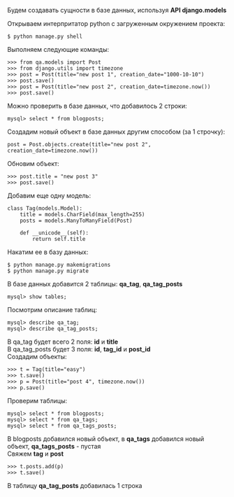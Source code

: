 ﻿Будем создавать сущности в базе данных, используя **API django.models**

Открываем интерпритатор python с загруженным окружением проекта:
```
$ python manage.py shell
```
Выполняем следующие команды:
```
>>> from qa.models import Post
>>> from django.utils import timezone
>>> post = Post(title="new post 1", creation_date="1000-10-10")
>>> post.save()
>>> post = Post(title="new post 2", creation_date=timezone.now())
>>> post.save()
```
Можно проверить в базе данных, что добавилось 2 строки:
```
mysql> select * from blogposts;
```
Создадим новый объект в базе данных другим способом (за 1 строчку):
```
post = Post.objects.create(title="new post 2", creation_date=timezone.now())
```
Обновим объект:
```
>>> post.title = "new post 3"
>>> post.save()
```
Добавим еще одну модель:
```
class Tag(models.Model):
    title = models.CharField(max_length=255)
    posts = models.ManyToManyField(Post)

    def __unicode__(self):
        return self.title
```
Накатим ее в базу данных:
```
$ python manage.py makemigrations
$ python manage.py migrate
```
В базе данных добавится 2 таблицы: **qa_tag**, **qa_tag_posts**
```
mysql> show tables;
```
Посмотрим описание таблиц:
```
mysql> describe qa_tag;
mysql> describe qa_tag_posts;
```
В qa_tag будет всего 2 поля: **id** и **title**\
В qa_tag_posts будет 3 поля: **id**, **tag_id** и **post_id**\
Создадим объекты:
```
>>> t = Tag(title="easy")
>>> t.save()
>>> p = Post(title="post 4", timezone.now())
>>> p.save()
```
Проверим таблицы:
```
mysql> select * from blogposts;
mysql> select * from qa_tags;
mysql> select * from qa_tags_posts;
```
В blogposts добавился новый объект, в **qa_tags** добавился новый объект, **qa_tags_posts** - пустая\
Свяжем **tag** и **post**
```
>>> t.posts.add(p)
>>> t.save()
```
В таблицу **qa_tag_posts** добавилась 1 строка



